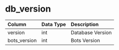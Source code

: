 # db_version

| Column | Data Type | Description |
| :--- | :--- | :--- |
| version | int | Database Version |
| bots_version | int | Bots Version |

